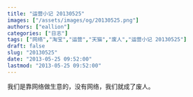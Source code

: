```yaml
---
title: "运营小记 20130525"
images: ["/assets/images/og/20130525.png"]
authors: ["eallion"]
categories: ["日志"]
tags: ["网络","淘宝","运营","天猫","废人","运营小记 20130525"]
draft: false
slug: "20130525"
date: "2013-05-25 09:52:00"
lastmod: "2013-05-25 09:52:00"
---
```


我们是靠网络做生意的，没有网络，我们就成了废人。
